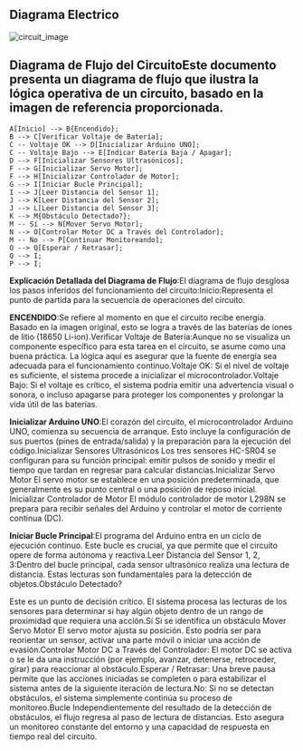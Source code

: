 
## **Diagrama Electrico**

![circuit_image](https://github.com/user-attachments/assets/2e3a6b02-0ed8-4931-bf9c-d51e61286a32)



## Diagrama de Flujo del CircuitoEste documento presenta un diagrama de flujo que ilustra la lógica operativa de un circuito, basado en la imagen de referencia proporcionada.

    A[Inicio] --> B{Encendido};
    B --> C[Verificar Voltaje de Batería];
    C -- Voltaje OK --> D[Inicializar Arduino UNO];
    C -- Voltaje Bajo --> E[Indicar Batería Baja / Apagar];
    D --> F[Inicializar Sensores Ultrasónicos];
    F --> G[Inicializar Servo Motor];
    F --> H[Inicializar Controlador de Motor];
    G --> I[Iniciar Bucle Principal];
    I --> J[Leer Distancia del Sensor 1];
    J --> K[Leer Distancia del Sensor 2];
    J --> L[Leer Distancia del Sensor 3];
    K --> M{Obstáculo Detectado?};
    M -- Sí --> N[Mover Servo Motor];
    N --> O[Controlar Motor DC a Través del Controlador];
    M -- No --> P[Continuar Monitoreando];
    O --> Q[Esperar / Retrasar];
    Q --> I;
    P --> I;


**Explicación Detallada del Diagrama de Flujo**:El diagrama de flujo desglosa los pasos inferidos del funcionamiento del circuito:Inicio:Representa el punto de partida para la secuencia de operaciones del circuito.

**ENCENDIDO**:Se refiere al momento en que el circuito recibe energía. Basado en la imagen original, esto se logra a través de las baterías de iones de litio (18650 Li-ion).Verificar Voltaje de Batería:Aunque no se visualiza un componente específico para esta tarea en el circuito, se asume como una buena práctica. La lógica aquí es asegurar que la fuente de energía sea adecuada para el funcionamiento continuo.Voltaje OK: Si el nivel de voltaje es suficiente, el sistema procede a inicializar el microcontrolador.Voltaje Bajo: Si el voltaje es crítico, el sistema podría emitir una advertencia visual o sonora, o incluso apagarse para proteger los componentes y prolongar la vida útil de las baterías.

**Inicializar Arduino UNO**:El corazón del circuito, el microcontrolador Arduino UNO, comienza su secuencia de arranque. Esto incluye la configuración de sus puertos (pines de entrada/salida) y la preparación para la ejecución del código.Inicializar Sensores Ultrasónicos Los tres sensores HC-SR04 se configuran para su función principal: emitir pulsos de sonido y medir el tiempo que tardan en regresar para calcular distancias.Inicializar Servo Motor El servo motor se establece en una posición predeterminada, que generalmente es su punto central o una posición de reposo inicial. Inicializar Controlador de Motor El módulo controlador de motor L298N se prepara para recibir señales del Arduino y controlar el motor de corriente continua (DC).

**Iniciar Bucle Principal**:El programa del Arduino entra en un ciclo de ejecución continuo. Este bucle es crucial, ya que permite que el circuito opere de forma autónoma y reactiva.Leer Distancia del Sensor 1, 2, 3:Dentro del bucle principal, cada sensor ultrasónico realiza una lectura de distancia. Estas lecturas son fundamentales para la detección de objetos.Obstáculo Detectado?

Este es un punto de decisión crítico. El sistema procesa las lecturas de los sensores para determinar si hay algún objeto dentro de un rango de proximidad que requiera una acción.Sí Si se identifica un obstáculo Mover Servo Motor El servo motor ajusta su posición. Esto podría ser para reorientar un sensor, activar una parte móvil o iniciar una acción de evasión.Controlar Motor DC a Través del Controlador: El motor DC se activa o se le da una instrucción (por ejemplo, avanzar, detenerse, retroceder, girar) para reaccionar al obstáculo.Esperar / Retrasar: Una breve pausa permite que las acciones iniciadas se completen o para estabilizar el sistema antes de la siguiente iteración de lectura.No: Si no se detectan obstáculos, el sistema simplemente continúa su proceso de monitoreo.Bucle Independientemente del resultado de la detección de obstáculos, el flujo regresa al paso de lectura de distancias. Esto asegura un monitoreo constante del entorno y una capacidad de respuesta en tiempo real del circuito.
